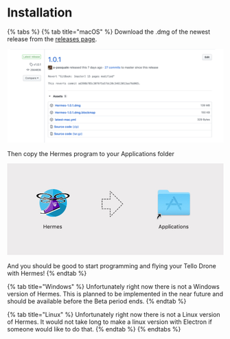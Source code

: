 # Installation

{% tabs %}
{% tab title="macOS" %}
Download the .dmg of the newest release from the [releases page](https://github.com/tgb20/Hermes/releases).

![You just need to download the Hermes.dmg file to run Hermes](../.gitbook/assets/screen-shot-2020-06-11-at-5.40.40-pm%20%281%29.png)

Then copy the Hermes program to your Applications folder

![Drag the Hermes Icon to the Application Link](../.gitbook/assets/messages-image-3057849149-.jpeg)

And you should be good to start programming and flying your Tello Drone with Hermes!
{% endtab %}

{% tab title="Windows" %}
Unfortunately right now there is not a Windows version of Hermes. This is planned to be implemented in the near future and should be available before the Beta period ends.
{% endtab %}

{% tab title="Linux" %}
Unfortunately right now there is not a Linux version of Hermes. It would not take long to make a linux version with Electron if someone would like to do that.
{% endtab %}
{% endtabs %}



